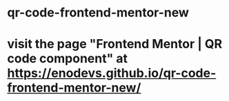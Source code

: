 # qr-code-frontend-mentor-new
# visit the page "Frontend Mentor | QR code component"  at https://enodevs.github.io/qr-code-frontend-mentor-new/
